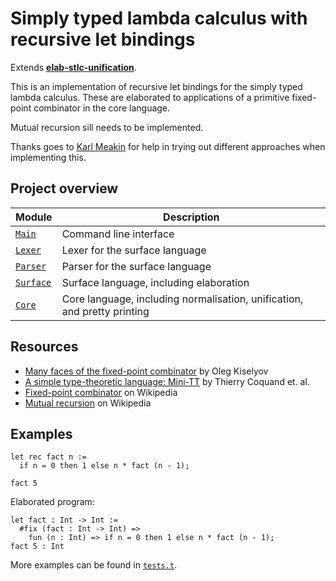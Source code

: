 # Simply typed lambda calculus with recursive let bindings

Extends [**elab-stlc-unification**](../elab-stlc-unification).

This is an implementation of recursive let bindings for the simply typed lambda
calculus. These are elaborated to applications of a primitive fixed-point
combinator in the core language.

Mutual recursion sill needs to be implemented.

Thanks goes to [Karl Meakin](https://github.com/Kmeakin) for help in trying out
different approaches when implementing this.

## Project overview

| Module        | Description                             |
| ------------- | --------------------------------------- |
| [`Main`]      | Command line interface                  |
| [`Lexer`]     | Lexer for the surface language          |
| [`Parser`]    | Parser for the surface language         |
| [`Surface`]   | Surface language, including elaboration |
| [`Core`]      | Core language, including normalisation, unification, and pretty printing |

[`Main`]: ./Main.ml
[`Lexer`]: ./Lexer.mll
[`Parser`]: ./Parser.mly
[`Surface`]: ./Surface.ml
[`Core`]: ./Core.ml

## Resources

- [Many faces of the fixed-point combinator](https://okmij.org/ftp/Computation/fixed-point-combinators.html)
  by Oleg Kiselyov
- [A simple type-theoretic language: Mini-TT](https://web.archive.org/web/20220208175952/https://www.cse.chalmers.se/~bengt/papers/GKminiTT.pdf)
  by Thierry Coquand et. al.
- [Fixed-point combinator](https://en.wikipedia.org/wiki/Fixed-point_combinator) on Wikipedia
- [Mutual recursion](https://en.wikipedia.org/wiki/Mutual_recursion) on Wikipedia

## Examples

<!-- $MDX file=examples/readme.txt -->
```
let rec fact n :=
  if n = 0 then 1 else n * fact (n - 1);

fact 5
```

Elaborated program:

<!-- $MDX file=examples/readme.stdout -->
```
let fact : Int -> Int :=
  #fix (fact : Int -> Int) =>
    fun (n : Int) => if n = 0 then 1 else n * fact (n - 1);
fact 5 : Int
```

More examples can be found in [`tests.t`](tests.t).
